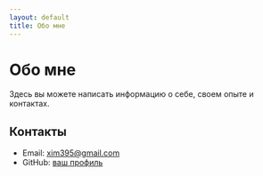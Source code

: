 ```yaml
---
layout: default
title: Обо мне
---
```


# Обо мне

Здесь вы можете написать информацию о себе, своем опыте и контактах.

## Контакты

- Email: xim395@gmail.com
- GitHub: [ваш профиль](https://github.com/xtoman)
